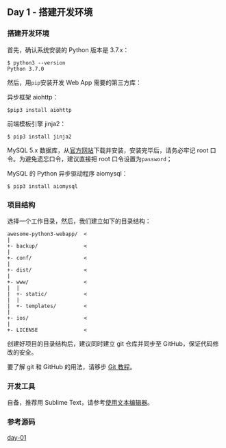 ## Day 1 - 搭建开发环境

### 搭建开发环境

首先，确认系统安装的 Python 版本是 3.7.x：

```
$ python3 --version
Python 3.7.0
```

然后，用`pip`安装开发 Web App 需要的第三方库：

异步框架 aiohttp：

```
$pip3 install aiohttp
```

前端模板引擎 jinja2：

```
$ pip3 install jinja2
```

MySQL 5.x 数据库，从[官方网站](http://dev.mysql.com/downloads/mysql/5.6.html)下载并安装，安装完毕后，请务必牢记 root 口令。为避免遗忘口令，建议直接把 root 口令设置为`password`；

MySQL 的 Python 异步驱动程序 aiomysql：

```
$ pip3 install aiomysql
```

### 项目结构

选择一个工作目录，然后，我们建立如下的目录结构：

```
awesome-python3-webapp/  <
|
+- backup/               <
|
+- conf/                 <
|
+- dist/                 <
|
+- www/                  <
|  |
|  +- static/            <
|  |
|  +- templates/         <
|
+- ios/                  <
|
+- LICENSE               <
```

创建好项目的目录结构后，建议同时建立 git 仓库并同步至 GitHub，保证代码修改的安全。

要了解 git 和 GitHub 的用法，请移步 [Git 教程](http://www.liaoxuefeng.com/wiki/896043488029600)。

### 开发工具

自备，推荐用 Sublime Text，请参考[使用文本编辑器](https://www.liaoxuefeng.com/wiki/1016959663602400/1017024645952992)。

### 参考源码

[day-01](https://github.com/michaelliao/awesome-python3-webapp/tree/day-01)
